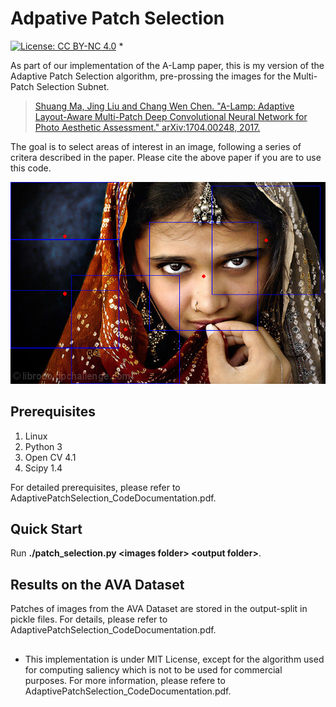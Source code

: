 # Adpative Patch Selection

[![License: CC BY-NC 4.0](https://img.shields.io/badge/License-CC%20BY--NC%204.0-lightgrey.svg)](https://creativecommons.org/licenses/by-nc/4.0/) *

As part of our implementation of the A-Lamp paper, this is my version of the Adaptive Patch Selection algorithm, pre-prossing the images for the Multi-Patch Selection Subnet.

> [Shuang Ma, Jing Liu and Chang Wen Chen. "A-Lamp: Adaptive Layout-Aware Multi-Patch Deep Convolutional Neural Network for Photo Aesthetic Assessment." 	arXiv:1704.00248, 2017.](https://arxiv.org/abs/1704.00248)

The goal is to select areas of interest in an image, following a series of critera described in the paper. Please cite the above paper if you are to use this code.

![Alt text](girl_patches.png?raw=true "Example of patches, to be compared with results from the paper.")

## Prerequisites
1. Linux
2. Python 3 
3. Open CV 4.1
4. Scipy 1.4

For detailed prerequisites, please refer to AdaptivePatchSelection_CodeDocumentation.pdf.

## Quick Start

Run **./patch_selection.py \<images folder\> \<output folder\>**.

## Results on the AVA Dataset

Patches of images from the AVA Dataset are stored in the output-split in pickle files. For details, please refer to AdaptivePatchSelection_CodeDocumentation.pdf.

## 

* This implementation is under MIT License, except for the algorithm used for computing saliency which is not to be used for commercial purposes. For more information, please refere to AdaptivePatchSelection_CodeDocumentation.pdf.
